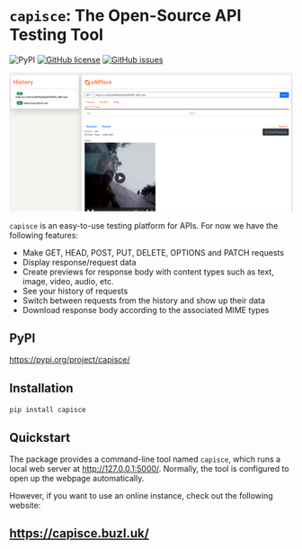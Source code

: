 # `capisce`: The Open-Source API Testing Tool
![PyPI](https://img.shields.io/pypi/v/capisce?color=blue)
[![GitHub license](https://img.shields.io/github/license/kaangiray26/capisce)](https://github.com/kaangiray26/capisce/blob/main/LICENSE)
[![GitHub issues](https://img.shields.io/github/issues/kaangiray26/capisce)](https://github.com/kaangiray26/capisce/issues)

![](https://raw.githubusercontent.com/kaangiray26/capisce/main/images/image.png)

`capisce` is an easy-to-use testing platform for APIs. For now we have the following features:

* Make GET, HEAD, POST, PUT, DELETE, OPTIONS and PATCH requests
* Display response/request data
* Create previews for response body with content types such as text, image, video, audio, etc.
* See your history of requests
* Switch between requests from the history and show up their data
* Download response body according to the associated MIME types

## PyPI
https://pypi.org/project/capisce/

## Installation
```
pip install capisce
```

## Quickstart
The package provides a command-line tool named `capisce`, which runs a local web server at http://127.0.0.1:5000/. Normally, the tool is configured to open up the webpage automatically.

However, if you want to use an online instance, check out the following website:

## https://capisce.buzl.uk/
